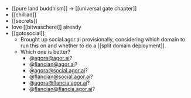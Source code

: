 - [[pure land buddhism]] -> [[universal gate chapter]]
- [[chilliad]]
- [[secrets]]
- love [[bitwascherei]] already
- [[gotosocial]]:
  - Brought up social.agor.ai provisionally, considering which domain to run this on and whether to do a [[split domain deployment]].
  - Which one is better?
    - @agora@agor.ai?
    - @flancian@agor.ai?
    - @agora@social.agor.ai?
    - @flancian@social.agor.ai?
    - @agora@flancia.agor.ai?
    - @flancian@flancia.agor.ai?
